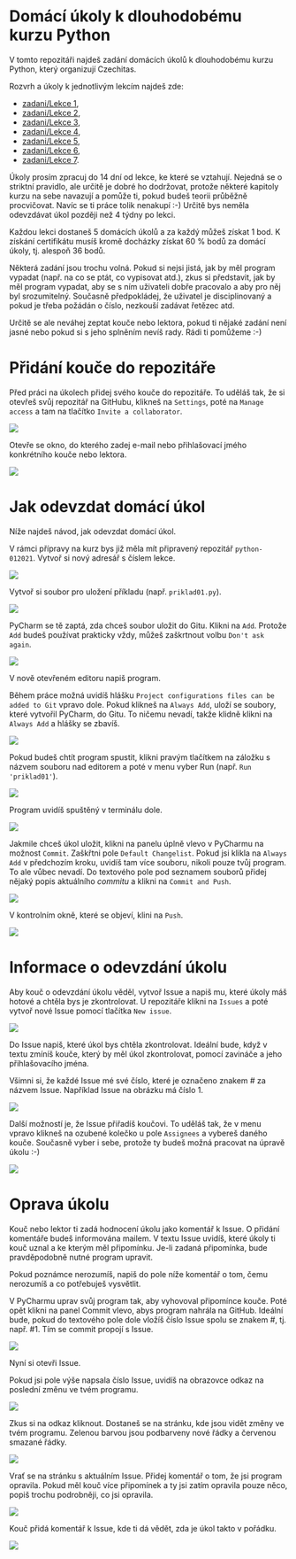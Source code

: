 # Domácí úkoly k dlouhodobému kurzu Python

V tomto repozitáři najdeš zadání domácích úkolů k dlouhodobému kurzu Python, 
který organizují Czechitas.

Rozvrh a úkoly k jednotlivým lekcím najdeš zde:
* [zadani/Lekce 1](zadani/1/lekce.md),
* [zadani/Lekce 2](zadani/2/lekce.md),
* [zadani/Lekce 3](zadani/3/lekce.md),
* [zadani/Lekce 4](zadani/4/lekce.md),
* [zadani/Lekce 5](zadani/5/lekce.md),
* [zadani/Lekce 6](zadani/6/lekce.md),
* [zadani/Lekce 7](zadani/7/lekce.md).

Úkoly prosím zpracuj do 14 dní od lekce, ke které se vztahují. Nejedná se o striktní pravidlo, ale
určitě je dobré ho dodržovat, protože některé kapitoly kurzu na sebe navazují a pomůže ti, pokud budeš teorii
průběžně procvičovat. Navíc se ti práce tolik nenakupí :-) Určitě bys neměla odevzdávat úkol později než 4 týdny po lekci.

Každou lekci dostaneš 5 domácích úkolů a za každý můžeš získat 1 bod. K získání certifikátu musíš kromě docházky získat 60 % bodů
za domácí úkoly, tj. alespoň 36 bodů.

Některá zadání jsou trochu volná. Pokud si nejsi jistá, jak by měl program vypadat (např. na co se ptát, co vypisovat atd.),
zkus si představit, jak by měl program vypadat, aby se s ním uživateli dobře pracovalo a aby pro něj byl srozumitelný.
Současně předpokládej, že uživatel je disciplinovaný a pokud je třeba požádán o číslo, nezkouší zadávat řetězec atd.

Určitě se ale neváhej zeptat kouče nebo lektora, pokud ti nějaké zadání není jasné nebo pokud si s jeho splněním nevíš rady.
Rádi ti pomůžeme :-)

# Přidání kouče do repozitáře

Před práci na úkolech přidej svého kouče do repozitáře. To uděláš tak, že si otevřeš svůj repozitář
na GitHubu, klikneš na `Settings`, poté na `Manage access` a tam na tlačítko `Invite a collaborator`.

![](images/0.png)

Otevře se okno, do kterého zadej e-mail nebo přihlašovací jmého konkrétního kouče nebo lektora.

![](images/0b.png)

# Jak odevzdat domácí úkol

Níže najdeš návod, jak odevzdat domácí úkol.

V rámci přípravy na kurz bys již měla mít připravený repozitář `python-012021`. Vytvoř si nový adresář s číslem lekce.

![](images/1.png)

Vytvoř si soubor pro uložení příkladu (např. `priklad01.py`).

![](images/2.png)

PyCharm se tě zaptá, zda chceš soubor uložit do Gitu. Klikni na `Add`.
Protože `Add` budeš používat prakticky vždy, můžeš zaškrtnout volbu `Don't ask again`.

![](images/3.png)

V nově otevřeném editoru napiš program.

Během práce možná uvidíš hlášku `Project configurations files can be added to Git` vpravo dole.
Pokud klikneš na `Always Add`, uloží se soubory, které vytvořil PyCharm, do Gitu. To ničemu nevadí, takže
klidně klikni na `Always Add` a hlášky se zbavíš.

![](images/4.png)

Pokud budeš chtít program spustit, klikni pravým tlačítkem na záložku s názvem souboru nad
editorem a poté v menu vyber Run (např. `Run 'priklad01'`).

![](images/5.png)

Program uvidíš spuštěný v terminálu dole.

![](images/6.png)

Jakmile chceš úkol uložit, klikni na panelu úplně vlevo v PyCharmu na možnost `Commit`. Zaškřtni
pole `Default Changelist`. Pokud jsi klikla na `Always Add` v předchozím kroku, uvidíš tam více souboru,
nikoli pouze tvůj program. To ale vůbec nevadí. Do textového pole pod seznamem souborů přidej nějaký popis aktuálního
*commitu* a klikni na `Commit and Push`.

![](images/7.png)

V kontrolním okně, které se objeví, klini na `Push`.

![](images/8.png)

# Informace o odevzdání úkolu

Aby kouč o odevzdání úkolu věděl, vytvoř Issue a napiš mu, které úkoly
máš hotové a chtěla bys je zkontrolovat. U repozitáře klikni na `Issues` a poté
vytvoř nové Issue pomocí tlačítka `New issue`.

![](images/9b.png)

Do Issue napiš, které úkol bys chtěla zkontrolovat. Ideální bude, když v textu zmíníš
kouče, který by měl úkol zkontrolovat, pomocí zavináče a jeho přihlašovacího jména.

Všimni si, že každé Issue mé své číslo, které je označeno znakem # za názvem Issue. Například Issue
na obrázku má číslo 1.

![](images/9c.png)

Další možností je, že Issue přiřadíš koučovi. To uděláš tak, že v menu vpravo klikneš na ozubené
kolečko u pole `Assignees` a vybereš daného kouče. Současně vyber i sebe, protože ty budeš možná pracovat na
úpravě úkolu :-)

![](images/9d.png)

# Oprava úkolu

Kouč nebo lektor ti zadá hodnocení úkolu jako  komentář k Issue. O přidání komentáře budeš informována mailem.
V textu Issue uvidíš, které úkoly ti kouč uznal a ke kterým měl připomínku. Je-li zadaná připomínka,
bude pravděpodobně nutné program upravit.

Pokud poznámce nerozumíš, napiš do pole níže komentář o tom, čemu nerozumíš a co potřebuješ vysvětlit.

V PyCharmu uprav svůj program tak, aby vyhovoval připomínce kouče. Poté opět klikni na panel Commit vlevo,
abys program nahrála na GitHub. Ideální bude, pokud do textového pole dole vložíš číslo Issue spolu se znakem #,
tj. např. #1. Tím se commit propojí s Issue.

![](images/10.png)

Nyní si otevři Issue.

Pokud jsi pole výše napsala číslo Issue, uvidíš na obrazovce odkaz na poslední změnu ve tvém programu.

![](images/10b.png)

Zkus si na odkaz kliknout. Dostaneš se na stránku, kde jsou vidět změny ve tvém programu. Zelenou barvou jsou
podbarveny nové řádky a červenou smazané řádky.

![](images/10c.png)

Vrať se na stránku s aktuálním Issue. Přidej komentář o tom, že jsi program opravila. Pokud měl kouč více připomínek a ty jsi
zatím opravila pouze něco, popiš trochu podrobněji, co jsi opravila.

![](images/11.png)

Kouč přidá komentář k Issue, kde ti dá vědět, zda je úkol takto v pořádku.

![](images/12.png)